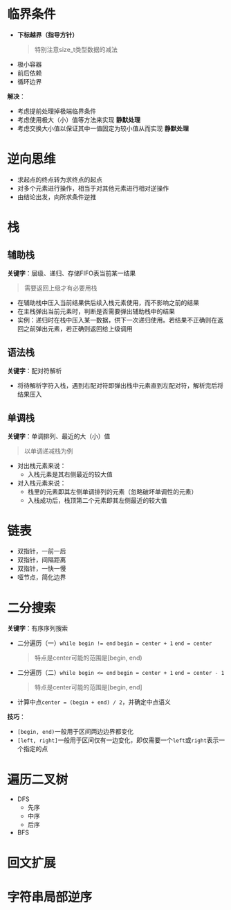 # 临界条件
* **下标越界（指导方针）**
    > 特别注意size_t类型数据的减法
* 极小容器
* 前后依赖
* 循环边界

**解决**：
* 考虑提前处理掉极端临界条件
* 考虑使用极大（小）值等方法来实现 **静默处理**
* 考虑交换大小值以保证其中一值固定为较小值从而实现 **静默处理** 

# 逆向思维
* 求起点的终点转为求终点的起点
* 对多个元素进行操作，相当于对其他元素进行相对逆操作
* 由结论出发，向所求条件逆推

# 栈
## 辅助栈
**关键字**：层级、递归、存储FIFO表当前某一结果
> 需要返回上级才有必要用栈
* 在辅助栈中压入当前结果供后续入栈元素使用，而不影响之前的结果
* 在主栈弹出当前元素时，判断是否需要弹出辅助栈中的结果
* 实例：递归时在栈中压入某一数据，供下一次递归使用。若结果不正确则在返回之前弹出元素，若正确则返回给上级调用

## 语法栈
**关键字**：配对符解析

* 将待解析字符入栈，遇到右配对符即弹出栈中元素直到左配对符，解析完后将结果压入

## 单调栈
**关键字**：单调排列、最近的大（小）值

> 以单调递减栈为例
* 对出栈元素来说：
    * 入栈元素是其右侧最近的较大值
* 对入栈元素来说：
    * 栈里的元素即其左侧单调排列的元素（忽略破坏单调性的元素）
    * 入栈成功后，栈顶第二个元素即其左侧最近的较大值

# 链表
* 双指针，一前一后
* 双指针，间隔距离
* 双指针，一快一慢
* 哑节点，简化边界

# 二分搜索
**关键字**：有序序列搜索

* 二分遍历（一）`while begin != end` `begin = center + 1` `end = center`
    > 特点是center可能的范围是[begin, end)
* 二分遍历（二）`while begin <= end` `begin = center + 1` `end = center - 1`
    > 特点是center可能的范围是[begin, end]
* 计算中点`center = (begin + end) / 2`，并确定中点语义

**技巧**：
* `[begin, end)`一般用于区间两边边界都变化
* `[left, right]`一般用于区间仅有一边变化，即仅需要一个`left`或`right`表示一个指定的点

# 遍历二叉树
* DFS
    * 先序
    * 中序
    * 后序
* BFS
# 回文扩展
# 字符串局部逆序
